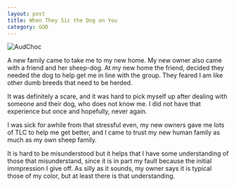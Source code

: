 ```yaml
---
layout: post
title: When They Sic the Dog on You
category: GOD
---
```


![AudChoc](https://www.keepandshare.com/userpics/h/e/a/r/tnhandstraining/2020-12/sb/_chcaudszch_-82842389.jpg?ts=1608142155)

A new family came to take me to my new home. My new owner also came with a friend and her sheep-dog. At my new home the friend, decided they needed the dog to help get me in line with the group. They feared I am like other dumb breeds that need to be herded. 

It was definitely a scare, and it was hard to pick myself up after dealing with someone and their dog, who does not know me. I did not have that experience but once and hopefully, never again. 

I was sick for awhile from that stressful even, my new owners gave me lots of TLC to help me get better, and I came to trust my new human family as much as my own sheep family. 

It is hard to be misunderstood but it helps that I have some understanding of those that misunderstand, since it is in part my fault because the initial immpression I give off. As silly as it sounds, my owner says it is typical those of my color, but at least there is that understanding.